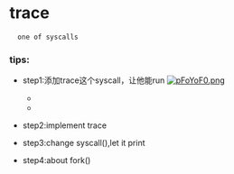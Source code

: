 # trace    
      one of syscalls
### tips:
+ step1:添加trace这个syscall，让他能run
[![pFoYoF0.png](https://s21.ax1x.com/2024/03/28/pFoYoF0.png)](https://imgse.com/i/pFoYoF0)
  - ![]() 
  - ![]()
   
+ step2:implement trace
+ step3:change syscall(),let it print
+ step4:about fork()